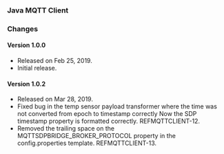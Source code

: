 
### Java MQTT Client

### Changes

#### Version 1.0.0
- Released on Feb 25, 2019.
- Initial release.

#### Version 1.0.2
- Released on Mar 28, 2019.
- Fixed bug in the temp sensor payload transformer where the time
was not converted from epoch to timestamp correctly 
Now the SDP timestamp property is formatted correctly.
REFMQTTCLIENT-12.
- Removed the trailing space on the MQTTSDPBRIDGE_BROKER_PROTOCOL
property in the config.properties template.
REFMQTTCLIENT-13.
 